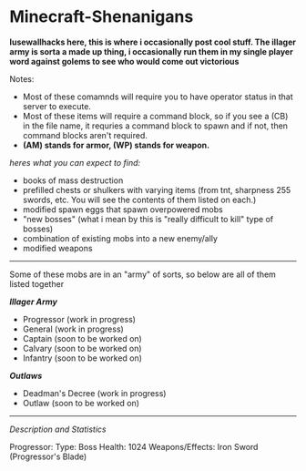 # Minecraft-Shenanigans
**Iusewallhacks here, this is where i occasionally post cool stuff. The illager army is sorta a made up thing, i occasionally run them in my single player word against golems to see who would come out victorious**

Notes:
- Most of these comamnds will require you to have operator status in that server to execute.
- Most of these items will require a command block, so if you see a (CB) in the file name, it requries a command block to spawn and if not, then command blocks aren't required.
- **(AM) stands for armor, (WP) stands for weapon.**

_heres what you can expect to find:_
- books of mass destruction
- prefilled chests or shulkers with varying items (from tnt, sharpness 255 swords, etc. You will see the contents of them listed on each.)
- modified spawn eggs that spawn overpowered mobs
- "new bosses" (what i mean by this is "really difficult to kill" type of bosses)
- combination of existing mobs into a new enemy/ally
- modified weapons
---------------------------------------------------------------------------------

Some of these mobs are in an "army" of sorts, so below are all of them listed together

**_Illager Army_**
- Progressor (work in progress)
- General (work in progress)
- Captain (soon to be worked on)
- Calvary (soon to be worked on)
- Infantry (soon to be worked on)

**_Outlaws_**
  
- Deadman's Decree (work in progress)
- Outlaw (soon to be worked on)
---------------------------------------------------------------------------------

_Description and Statistics_

Progressor:
Type: Boss
Health: 1024
Weapons/Effects:
Iron Sword (Progressor's Blade) 
